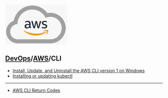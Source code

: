 [![](../resource/aws.PNG)](https://aws.amazon.com/?nc2=h_lg)
## [DevOps]/[AWS]/CLI

- [Install, Update, and Uninstall the AWS CLI version 1 on Windows](https://docs.aws.amazon.com/cli/v1/userguide/install-windows.html)
- [Installing or updating kubectl](https://docs.aws.amazon.com/eks/latest/userguide/install-kubectl.html)

---
- [AWS CLI Return Codes](https://docs.aws.amazon.com/cli/latest/topic/return-codes.html)









[DevOps]: <../../README.md>
[AWS]: <../aws.md>